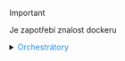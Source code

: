 > [!IMPORTANT]
> Je zapotřebí znalost dockeru

<details>
<summary><span style="color:#1E90FF;">Orchestrátory</span></summary>

Software nad kontejnerovou sítí, automaticky se stará o zavádění, údržbu a škálování kontejnerizovaných aplikací.

V praxi umožňují efektivně využívat kapacitu serverů, reagují na podněty a dynamicky služby spouští, vypínají staré verze a zapínají nové apod.

> [!NOTE]
> - Dovedete si představit, jak obtížné je spravovat kontejnery, které mohou běžet i na stovkách serverů?
    >
    > 	Manuálně je to nad lidské síly, a proto se ke správě využívají **orchestrátory**.
>
> - Je jedním z několika softwarových orchestrátorů.

<details>
<summary><span style="color:#E95A84;">Ukázka orchestrátoru</span></summary>

<img src="../images/lkjf3DXNjN.png" alt="Kubernetes_kontejnery"/>

> [!NOTE]
> Orchestrátory usnadnily práci především vývojářům microservices.
>
> - **Microservices** je architektura, kde aplikace je rozdělena na menší, nezávislé služby, které spolu komunikují prostřednictvím API.
</details>
</details>